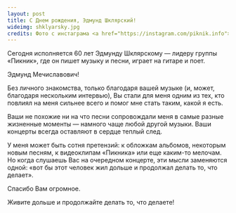 ```yaml
---
layout: post
title: С Днем рождения, Эдмунд Шклярский!
wideimg: shklyarsky.jpg
credits: Фото с инстаграма <a href="https://instagram.com/piknik.info">@piknik.info</a>
---
```


<p class="headline">Сегодня исполняется 60 лет Эдмунду Шклярскому — лидеру группы «Пикник», где он пишет музыку и песни, играет на гитаре и поет.</p>

Эдмунд Мечиславович!

Без личного знакомства, только благодаря вашей музыке (и, может, благодаря нескольким интервью), Вы стали для меня одним из тех, кто повлиял на меня сильнее всего и помог мне стать таким, какой я есть.

Ваши не похожие ни на что песни сопровождали меня в самые разные жизненные моменты — намного чаще любой другой музыки. Ваши концерты всегда оставляют в сердце теплый след.

У меня может быть сотня претензий: к обложкам альбомов, некоторым новым песням, к видеоклипам «Пикника» или еще каким-то мелочам. Но когда слушаешь Вас на очередном концерте, эти мысли заменяются одной: «вот бы этот человек жил дольше и продолжал делать то, что делает».

Спасибо Вам огромное.

Живите дольше и продолжайте делать то, что делаете!